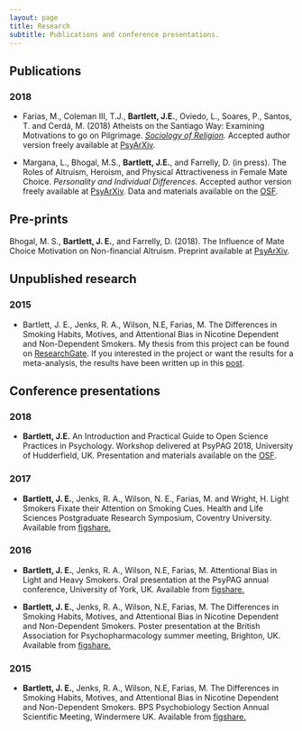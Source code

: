 ```yaml
---
layout: page
title: Research
subtitle: Publications and conference presentations.
---
```


## Publications 

### 2018 
- Farias, M., Coleman III, T.J., **Bartlett, J.E.**, Oviedo, L., Soares, P., Santos, T. and Cerdá, M. (2018) Atheists on the Santiago Way: Examining Motivations to go on Pilgrimage. *[Sociology of Religion](https://academic.oup.com/socrel/advance-article-abstract/doi/10.1093/socrel/sry019/5036084).* Accepted author version freely available at [PsyArXiv](https://psyarxiv.com/a7gxn/). 

- Margana, L., Bhogal, M.S., **Bartlett, J.E.**, and Farrelly, D. (in press). The Roles of Altruism, Heroism, and Physical Attractiveness in Female Mate Choice. *Personality and Individual Differences.* Accepted author version freely available at [PsyArXiv](https://psyarxiv.com/kgpvy/). Data and materials available on the [OSF](https://osf.io/a76p8/). 

## Pre-prints

Bhogal, M. S., **Bartlett, J. E.**, and Farrelly, D. (2018). The Influence of Mate Choice Motivation on Non-financial Altruism. Preprint available at [PsyArXiv](https://psyarxiv.com/gc8en/). 

## Unpublished research

### 2015
- Bartlett, J. E., Jenks, R. A., Wilson, N.E, Farias, M. The Differences in Smoking Habits, Motives, and Attentional Bias in Nicotine Dependent and Non-Dependent Smokers. My thesis from this project can be found on [ResearchGate](https://www.researchgate.net/publication/296623691_The_Difference_in_Smoking_Motives_Habits_and_Attentional_Bias_in_Nicotine_Dependent_and_Non-Dependent_Smokers). If you interested in the project or want the results for a meta-analysis, the results have been written up in this [post](https://bartlettje.github.io/2017-07-07-Attentional-bias-in-smokers-file-drawer/). 

## Conference presentations 

### 2018

- **Bartlett, J.E.** An Introduction and Practical Guide to Open Science Practices in Psychology. Workshop delivered at PsyPAG 2018, University of Hudderfield, UK. Presentation and materials available on the [OSF](https://osf.io/w82ms/). 

### 2017
- **Bartlett, J. E.**, Jenks, R. A., Wilson, N. E., Farias, M. and Wright, H. Light Smokers Fixate their Attention on Smoking Cues. Health and Life Sciences Postgraduate Research Symposium, Coventry University. Available from [figshare.](https://figshare.com/articles/Bartlett-J-HLS_conference_pdf/4929659)

### 2016
- **Bartlett, J. E.**, Jenks, R. A., Wilson, N.E, Farias, M. Attentional Bias in Light and Heavy Smokers. Oral presentation at the PsyPAG annual conference, University of York, UK. Available from [figshare.](https://figshare.com/articles/PsyPag_2016_presentation_Attentional_bias_in_light_and_heavy_smokers/3501641) 

- **Bartlett, J. E.**, Jenks, R. A., Wilson, N.E, Farias, M. The Differences in Smoking Habits, Motives, and Attentional Bias in Nicotine Dependent and Non-Dependent Smokers. Poster presentation at the British Association for Psychopharmacology summer meeting, Brighton, UK. Available from [figshare.](https://figshare.com/articles/The_difference_in_smoking_habits_motives_and_attentional_bias_in_nicotine_dependent_and_non-dependent_smokers/3420847)

### 2015
- **Bartlett, J. E.**, Jenks, R. A., Wilson, N.E, Farias, M. The Differences in Smoking Habits, Motives, and Attentional Bias in Nicotine Dependent and Non-Dependent Smokers. BPS Psychobiology Section Annual Scientific Meeting, Windermere UK. Available from [figshare.](https://figshare.com/articles/Attentional_Bias_in_Nicotine_Dependent_and_Non_Dependent_Smokers/3188959) 
